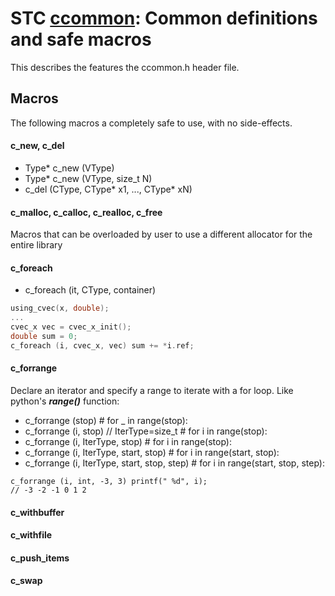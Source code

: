 # STC [ccommon](../stc/ccommon.h): Common definitions and safe macros

This describes the features the ccommon.h header file.

## Macros
The following macros a completely safe to use, with no side-effects.

#### c_new, c_del
- Type* c_new (VType)
- Type* c_new (VType, size_t N)
- c_del (CType, CType* x1, ..., CType* xN)

#### c_malloc, c_calloc, c_realloc, c_free
Macros that can be overloaded by user to use a different allocator for the entire library

#### c_foreach
- c_foreach (it, CType, container)
```c
using_cvec(x, double);
...
cvec_x vec = cvec_x_init();
double sum = 0;
c_foreach (i, cvec_x, vec) sum += *i.ref;
```

#### c_forrange
Declare an iterator and specify a range to iterate with a for loop. Like python's ***range()*** function:
- c_forrange (stop)                              #  for _ in range(stop):
- c_forrange (i, stop)  // IterType=size_t       #  for i in range(stop):
- c_forrange (i, IterType, stop)                 #  for i in range(stop):
- c_forrange (i, IterType, start, stop)          #  for i in range(start, stop):
- c_forrange (i, IterType, start, stop, step)    #  for i in range(start, stop, step):
```
c_forrange (i, int, -3, 3) printf(" %d", i);
// -3 -2 -1 0 1 2
```

#### c_withbuffer

#### c_withfile

#### c_push_items

#### c_swap
